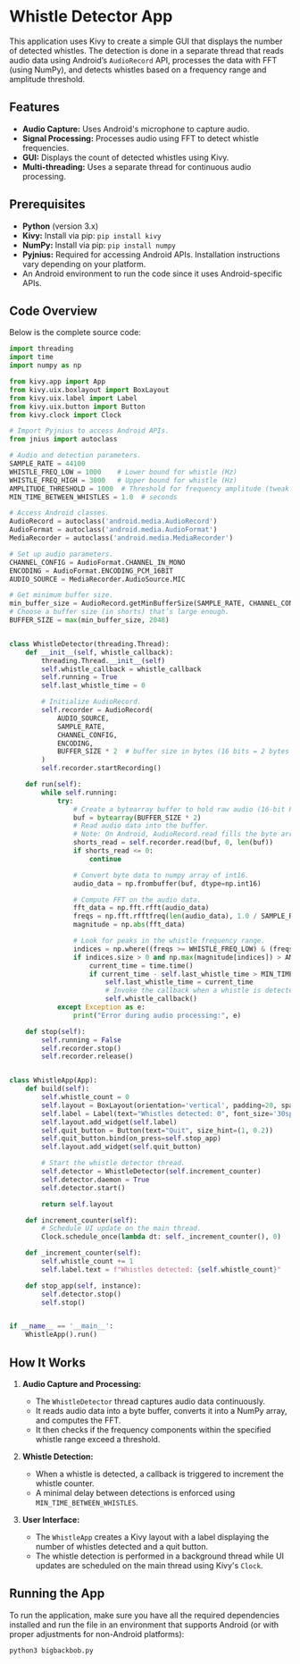 # Whistle Detector App

This application uses Kivy to create a simple GUI that displays the number of detected whistles. The detection is done in a separate thread that reads audio data using Android’s `AudioRecord` API, processes the data with FFT (using NumPy), and detects whistles based on a frequency range and amplitude threshold.

## Features

- **Audio Capture:** Uses Android's microphone to capture audio.
- **Signal Processing:** Processes audio using FFT to detect whistle frequencies.
- **GUI:** Displays the count of detected whistles using Kivy.
- **Multi-threading:** Uses a separate thread for continuous audio processing.

## Prerequisites

- **Python** (version 3.x)
- **Kivy:** Install via pip: `pip install kivy`
- **NumPy:** Install via pip: `pip install numpy`
- **Pyjnius:** Required for accessing Android APIs. Installation instructions vary depending on your platform.
- An Android environment to run the code since it uses Android-specific APIs.

## Code Overview

Below is the complete source code:

```python
import threading
import time
import numpy as np

from kivy.app import App
from kivy.uix.boxlayout import BoxLayout
from kivy.uix.label import Label
from kivy.uix.button import Button
from kivy.clock import Clock

# Import Pyjnius to access Android APIs.
from jnius import autoclass

# Audio and detection parameters.
SAMPLE_RATE = 44100
WHISTLE_FREQ_LOW = 1000    # Lower bound for whistle (Hz)
WHISTLE_FREQ_HIGH = 3000   # Upper bound for whistle (Hz)
AMPLITUDE_THRESHOLD = 1000  # Threshold for frequency amplitude (tweak as needed)
MIN_TIME_BETWEEN_WHISTLES = 1.0  # seconds

# Access Android classes.
AudioRecord = autoclass('android.media.AudioRecord')
AudioFormat = autoclass('android.media.AudioFormat')
MediaRecorder = autoclass('android.media.MediaRecorder')

# Set up audio parameters.
CHANNEL_CONFIG = AudioFormat.CHANNEL_IN_MONO
ENCODING = AudioFormat.ENCODING_PCM_16BIT
AUDIO_SOURCE = MediaRecorder.AudioSource.MIC

# Get minimum buffer size.
min_buffer_size = AudioRecord.getMinBufferSize(SAMPLE_RATE, CHANNEL_CONFIG, ENCODING)
# Choose a buffer size (in shorts) that’s large enough.
BUFFER_SIZE = max(min_buffer_size, 2048)


class WhistleDetector(threading.Thread):
    def __init__(self, whistle_callback):
        threading.Thread.__init__(self)
        self.whistle_callback = whistle_callback
        self.running = True
        self.last_whistle_time = 0

        # Initialize AudioRecord.
        self.recorder = AudioRecord(
            AUDIO_SOURCE,
            SAMPLE_RATE,
            CHANNEL_CONFIG,
            ENCODING,
            BUFFER_SIZE * 2  # buffer size in bytes (16 bits = 2 bytes per sample)
        )
        self.recorder.startRecording()

    def run(self):
        while self.running:
            try:
                # Create a bytearray buffer to hold raw audio (16-bit PCM)
                buf = bytearray(BUFFER_SIZE * 2)
                # Read audio data into the buffer.
                # Note: On Android, AudioRecord.read fills the byte array with raw bytes.
                shorts_read = self.recorder.read(buf, 0, len(buf))
                if shorts_read <= 0:
                    continue

                # Convert byte data to numpy array of int16.
                audio_data = np.frombuffer(buf, dtype=np.int16)

                # Compute FFT on the audio data.
                fft_data = np.fft.rfft(audio_data)
                freqs = np.fft.rfftfreq(len(audio_data), 1.0 / SAMPLE_RATE)
                magnitude = np.abs(fft_data)

                # Look for peaks in the whistle frequency range.
                indices = np.where((freqs >= WHISTLE_FREQ_LOW) & (freqs <= WHISTLE_FREQ_HIGH))[0]
                if indices.size > 0 and np.max(magnitude[indices]) > AMPLITUDE_THRESHOLD:
                    current_time = time.time()
                    if current_time - self.last_whistle_time > MIN_TIME_BETWEEN_WHISTLES:
                        self.last_whistle_time = current_time
                        # Invoke the callback when a whistle is detected.
                        self.whistle_callback()
            except Exception as e:
                print("Error during audio processing:", e)

    def stop(self):
        self.running = False
        self.recorder.stop()
        self.recorder.release()


class WhistleApp(App):
    def build(self):
        self.whistle_count = 0
        self.layout = BoxLayout(orientation='vertical', padding=20, spacing=20)
        self.label = Label(text="Whistles detected: 0", font_size='30sp')
        self.layout.add_widget(self.label)
        self.quit_button = Button(text="Quit", size_hint=(1, 0.2))
        self.quit_button.bind(on_press=self.stop_app)
        self.layout.add_widget(self.quit_button)

        # Start the whistle detector thread.
        self.detector = WhistleDetector(self.increment_counter)
        self.detector.daemon = True
        self.detector.start()

        return self.layout

    def increment_counter(self):
        # Schedule UI update on the main thread.
        Clock.schedule_once(lambda dt: self._increment_counter(), 0)

    def _increment_counter(self):
        self.whistle_count += 1
        self.label.text = f"Whistles detected: {self.whistle_count}"

    def stop_app(self, instance):
        self.detector.stop()
        self.stop()


if __name__ == '__main__':
    WhistleApp().run()
```

## How It Works

1. **Audio Capture and Processing:**
   - The `WhistleDetector` thread captures audio data continuously.
   - It reads audio data into a byte buffer, converts it into a NumPy array, and computes the FFT.
   - It then checks if the frequency components within the specified whistle range exceed a threshold.

2. **Whistle Detection:**
   - When a whistle is detected, a callback is triggered to increment the whistle counter.
   - A minimal delay between detections is enforced using `MIN_TIME_BETWEEN_WHISTLES`.

3. **User Interface:**
   - The `WhistleApp` creates a Kivy layout with a label displaying the number of whistles detected and a quit button.
   - The whistle detection is performed in a background thread while UI updates are scheduled on the main thread using Kivy's `Clock`.

## Running the App

To run the application, make sure you have all the required dependencies installed and run the file in an environment that supports Android (or with proper adjustments for non-Android platforms):

```bash
python3 bigbackbob.py
```
